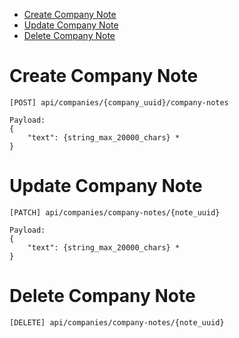 * [Create Company Note](#create-company-note)
* [Update Company Note](#update-company-note)
* [Delete Company Note](#delete-company-note)

# Create Company Note

    [POST] api/companies/{company_uuid}/company-notes

    Payload:
    {
        "text": {string_max_20000_chars} *
    }

# Update Company Note

    [PATCH] api/companies/company-notes/{note_uuid}

    Payload:
    {
        "text": {string_max_20000_chars} *
    }

# Delete Company Note

    [DELETE] api/companies/company-notes/{note_uuid}